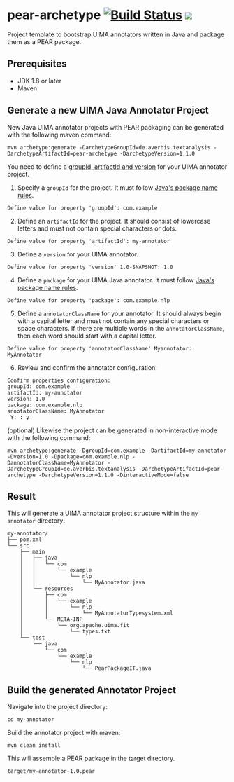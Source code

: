 # pear-archetype [![Build Status](https://travis-ci.com/averbis/pear-archetype.svg?branch=master)](https://travis-ci.com/averbis/pear-archetype) ![](https://img.shields.io/maven-central/v/de.averbis.textanalysis/pear-archetype.svg?style=flat)


Project template to bootstrap UIMA annotators written in Java and package them as a PEAR package. 

## Prerequisites

- JDK 1.8 or later
- Maven

## Generate a new UIMA Java Annotator Project
New Java UIMA annotator projects with PEAR packaging can be generated with the following maven command:

```
mvn archetype:generate -DarchetypeGroupId=de.averbis.textanalysis -DarchetypeArtifactId=pear-archetype -DarchetypeVersion=1.1.0
```
You need to define a [groupId, artifactId and version](https://maven.apache.org/guides/mini/guide-naming-conventions.html) for your UIMA annotator project. 

1. Specify a `groupId` for the project. It must follow [Java's package name rules](https://docs.oracle.com/javase/tutorial/java/package/namingpkgs.html).
```
Define value for property 'groupId': com.example
```

2. Define an `artifactId` for the project. It should consist of lowercase letters and must not contain special characters or dots.
```
Define value for property 'artifactId': my-annotator
```

3. Define a `version` for your UIMA annotator. 
```
Define value for property 'version' 1.0-SNAPSHOT: 1.0
```

4. Define a `package` for your UIMA Java annotator. It must follow [Java's package name rules](https://docs.oracle.com/javase/tutorial/java/package/namingpkgs.html).
```
Define value for property 'package': com.example.nlp
```

5. Define a `annotatorClassName` for your annotator. It should always begin with a capital letter and must not contain any special characters or space characters. If there are multiple words in the `annotatorClassName`, then each word should start with a capital letter. 
```
Define value for property 'annotatorClassName' Myannotator: MyAnnotator
```

6. Review and confirm the annotator configuration:

```
Confirm properties configuration:
groupId: com.example
artifactId: my-annotator
version: 1.0
package: com.example.nlp
annotatorClassName: MyAnnotator
 Y: : y
```

(optional) Likewise the project can be generated in non-interactive mode with the following command:

```
mvn archetype:generate -DgroupId=com.example -DartifactId=my-annotator -Dversion=1.0 -Dpackage=com.example.nlp -DannotatorClassName=MyAnnotator -DarchetypeGroupId=de.averbis.textanalysis -DarchetypeArtifactId=pear-archetype -DarchetypeVersion=1.1.0 -DinteractiveMode=false
```


## Result

This will generate a UIMA annotator project structure within the `my-annotator` directory:

```
my-annotator/
├── pom.xml
└── src
    ├── main
    │   ├── java
    │   │   └── com
    │   │       └── example
    │   │           └── nlp
    │   │               └── MyAnnotator.java
    │   └── resources
    │       ├── com
    │       │   └── example
    │       │       └── nlp
    │       │           └── MyAnnotatorTypesystem.xml
    │       └── META-INF
    │           └── org.apache.uima.fit
    │               └── types.txt
    └── test
        └── java
            └── com
                └── example
                    └── nlp
                        └── PearPackageIT.java

```


## Build the generated Annotator Project

Navigate into the project directory:
```
cd my-annotator
```
Build the annotator project with maven:
```
mvn clean install
```
This will assemble a PEAR package in the target directory.

```
target/my-annotator-1.0.pear
```
